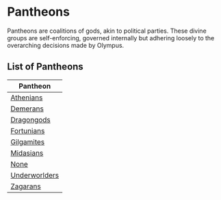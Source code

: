 # Pantheons

Pantheons are coalitions of gods, akin to political parties. These divine groups are self-enforcing, governed internally but adhering loosely to the overarching decisions made by Olympus.

## List of Pantheons

| Pantheon |
|----------|
| [Athenians](athenians/index.md) |
| [Demerans](demerans/index.md) |
| [Dragongods](dragongods/index.md) |
| [Fortunians](fortunians/index.md) |
| [Gilgamites](gilgamites/index.md) |
| [Midasians](midasians/index.md) |
| [None](none/index.md) |
| [Underworlders](underworlders/index.md) |
| [Zagarans](zagarans/index.md) |
